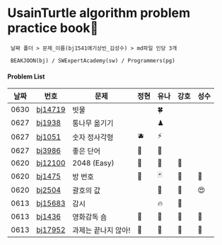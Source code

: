# UsainTurtle algorithm problem practice book📝 
```
 날짜 폴더 > 문제_이름(bj1541애기상빈_김성수) > md파일 인당 3개 
 
 BEAKJOON(bj) / SWExpertAcademy(sw) / Programmers(pg)
 ```
#### Problem List
|날짜|번호|문제|정현|유나|강호|성수|
|---|---|---|---|---|---|---|
|0630|[bj14719](https://www.acmicpc.net/problem/14719)|빗물||🍀||
|0627|[bj1938](https://www.acmicpc.net/problem/1938)|통나무 옮기기||♟||
|0627|[bj1051](https://www.acmicpc.net/problem/1051)|숫자 정사각형|🫐|⚡️||
|0627|[bj3986](https://www.acmicpc.net/problem/3986)|좋은 단어 |🍍|👻||
|0620|[bj12100](https://www.acmicpc.net/problem/12100)|2048 (Easy)|🍈|🎱|🍗|
|0620|[bj1475](https://www.acmicpc.net/problem/1475)|방 번호|🍓|🃏|🍗|🎎|
|0620|[bj2504](https://www.acmicpc.net/problem/2504)|괄호의 값||🏁|🍗|😍|
|0613|[bj15683](https://www.acmicpc.net/problem/15683)|감시||🔥|🍗|
|0613|[bj1436](https://www.acmicpc.net/problem/1436)|영화감독 숌|🥦|🍅|🍗|🔑|
|0613|[bj17952](https://www.acmicpc.net/problem/17952)|과제는 끝나지 않아!|🍇|🍉|🍗|🎈|
